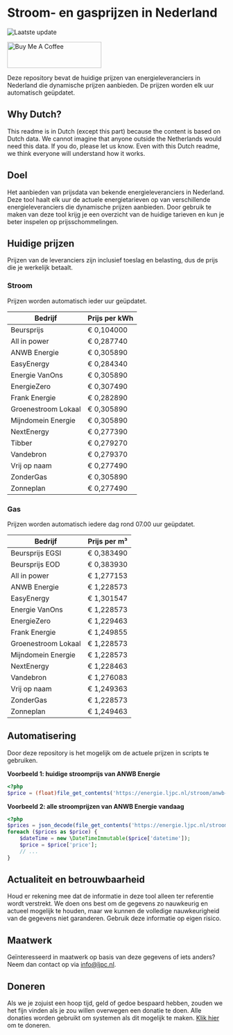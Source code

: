 # Stroom- en gasprijzen in Nederland

![Laatste update](https://img.shields.io/badge/laatste%20update-2024--09--03%2000%3A00%20CET-brightgreen)

<a href="https://www.buymeacoffee.com/Lars-" target="_blank"><img src="https://cdn.buymeacoffee.com/buttons/v2/default-orange.png" alt="Buy Me A Coffee" height="60" style="height: 60px !important;width: 217px !important;" ></a>

Deze repository bevat de huidige prijzen van energieleveranciers in Nederland die dynamische prijzen aanbieden. De prijzen worden elk uur automatisch geüpdatet.

## Why Dutch?

This readme is in Dutch (except this part) because the content is based on Dutch data. We cannot imagine that anyone outside the Netherlands would need this data. If you do, please let us know. Even with this Dutch readme, we think
everyone will understand how it works.

## Doel

Het aanbieden van prijsdata van bekende energieleveranciers in Nederland. Deze tool haalt elk uur de actuele energietarieven op van verschillende energieleveranciers die dynamische prijzen aanbieden. Door gebruik te maken van deze tool
krijg je een overzicht van de huidige tarieven en kun je beter inspelen op prijsschommelingen.

## Huidige prijzen

Prijzen van de leveranciers zijn inclusief toeslag en belasting, dus de prijs die je werkelijk betaalt.

### Stroom

Prijzen worden automatisch ieder uur geüpdatet.

 Bedrijf | Prijs per kWh 
---------|---------------
Beursprijs | € 0,104000
All in power | € 0,287740
ANWB Energie | € 0,305890
EasyEnergy | € 0,284340
Energie VanOns | € 0,305890
EnergieZero | € 0,307490
Frank Energie | € 0,282890
Groenestroom Lokaal | € 0,305890
Mijndomein Energie | € 0,305890
NextEnergy | € 0,277390
Tibber | € 0,279270
Vandebron | € 0,279370
Vrij op naam | € 0,277490
ZonderGas | € 0,305890
Zonneplan | € 0,277490


### Gas

Prijzen worden automatisch iedere dag rond 07.00 uur geüpdatet.

 Bedrijf | Prijs per m³ 
---------|--------------
Beursprijs EGSI | € 0,383490
Beursprijs EOD | € 0,383930
All in power | € 1,277153
ANWB Energie | € 1,228573
EasyEnergy | € 1,301547
Energie VanOns | € 1,228573
EnergieZero | € 1,229463
Frank Energie | € 1,249855
Groenestroom Lokaal | € 1,228573
Mijndomein Energie | € 1,228573
NextEnergy | € 1,228463
Vandebron | € 1,276083
Vrij op naam | € 1,249363
ZonderGas | € 1,228573
Zonneplan | € 1,249463


## Automatisering

Door deze repository is het mogelijk om de actuele prijzen in scripts te gebruiken.

**Voorbeeld 1: huidige stroomprijs van ANWB Energie**

```php
<?php
$price = (float)file_get_contents('https://energie.ljpc.nl/stroom/anwb-energie-nu.txt');

```

**Voorbeeld 2: alle stroomprijzen van ANWB Energie vandaag**

```php
<?php
$prices = json_decode(file_get_contents('https://energie.ljpc.nl/stroom/all-in-power-vandaag.json'),true);
foreach ($prices as $price) {
    $dateTime = new \DateTimeImmutable($price['datetime']);
    $price = $price['price'];
    // ...
}
```

## Actualiteit en betrouwbaarheid

Houd er rekening mee dat de informatie in deze tool alleen ter referentie wordt verstrekt. We doen ons best om de gegevens zo nauwkeurig en actueel mogelijk te houden, maar we kunnen de volledige nauwkeurigheid van de gegevens niet
garanderen. Gebruik deze informatie op eigen risico.

## Maatwerk

Geïnteresseerd in maatwerk op basis van deze gegevens of iets anders? Neem dan contact op
via [info@ljpc.nl](mailto:info@ljpc.nl?subject=Energie%20prijzen).

## Doneren

Als we je zojuist een hoop tijd, geld of gedoe bespaard hebben, zouden we het fijn vinden als je zou willen overwegen een
donatie te doen. Alle donaties worden gebruikt om systemen als dit mogelijk te
maken. [Klik hier](https://www.buymeacoffee.com/Lars-) om te doneren.
